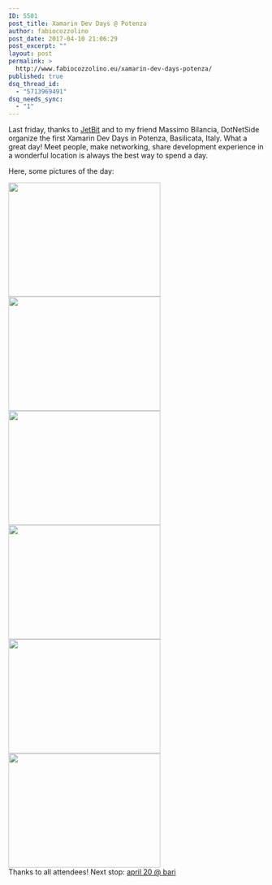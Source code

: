```yaml
---
ID: 5501
post_title: Xamarin Dev Days @ Potenza
author: fabiocozzolino
post_date: 2017-04-10 21:06:29
post_excerpt: ""
layout: post
permalink: >
  http://www.fabiocozzolino.eu/xamarin-dev-days-potenza/
published: true
dsq_thread_id:
  - "5713969491"
dsq_needs_sync:
  - "1"
---
```

Last friday, thanks to <a href="http://www.jetbit.it/">JetBit</a> and to my friend Massimo Bilancia, DotNetSide organize the first Xamarin Dev Days in Potenza, Basilicata, Italy. What a great day! Meet people, make networking, share development experience in a wonderful location is always the best way to spend a day.

Here, some pictures of the day:
<div style="clear: both; display: block;"><a href="http://www.fabiocozzolino.eu/wp-content/uploads/2017/04/C8zjx2DXcAALs0C.jpg"><img class=" wp-image-5521 alignleft" src="http://www.fabiocozzolino.eu/wp-content/uploads/2017/04/C8zjx2DXcAALs0C.jpg" alt="" width="299" height="225" /></a> <a href="http://www.fabiocozzolino.eu/wp-content/uploads/2017/04/17760206_10212629301353340_1809254743484563338_n.jpg"><img class="wp-image-5531 alignleft" src="http://www.fabiocozzolino.eu/wp-content/uploads/2017/04/17760206_10212629301353340_1809254743484563338_n.jpg" alt="" width="299" height="225" /></a></div>
<div style="clear: both; display: block;"><a href="http://www.fabiocozzolino.eu/wp-content/uploads/2017/04/17800053_10212629301513344_5633745142622711239_n.jpg"><img class=" wp-image-5541 alignleft" src="http://www.fabiocozzolino.eu/wp-content/uploads/2017/04/17800053_10212629301513344_5633745142622711239_n.jpg" alt="" width="299" height="225" /></a> <a href="http://www.fabiocozzolino.eu/wp-content/uploads/2017/04/17795793_1203467016443004_2329646584112350591_n.jpg"><img class=" wp-image-5551 alignleft" src="http://www.fabiocozzolino.eu/wp-content/uploads/2017/04/17795793_1203467016443004_2329646584112350591_n.jpg" alt="" width="299" height="225" /></a></div>
<div style="clear: both; display: block;"><a href="http://www.fabiocozzolino.eu/wp-content/uploads/2017/04/17523539_10212629298433267_7998229249631623154_n.jpg"><img class="alignleft wp-image-5561 size-full" src="http://www.fabiocozzolino.eu/wp-content/uploads/2017/04/17523539_10212629298433267_7998229249631623154_n-e1491850660657.jpg" alt="" width="299" height="225" /></a> <a href="http://www.fabiocozzolino.eu/wp-content/uploads/2017/04/17795793_1203467016443004_2329646584112350591_n-1.jpg"><img class="wp-image-5571" src="http://www.fabiocozzolino.eu/wp-content/uploads/2017/04/17795793_1203467016443004_2329646584112350591_n-1.jpg" alt="" width="299" height="225" /></a></div>
Thanks to all attendees!
Next stop: <a href="https://www.eventbrite.it/e/biglietti-cloud-first-mobile-first-33439432242">april 20 @ bari</a>